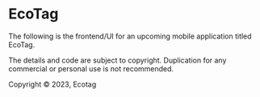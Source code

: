 # EcoTag

The following is the frontend/UI for an upcoming mobile application titled EcoTag.

The details and code are subject to copyright. Duplication for any commercial or personal use is not recommended.

Copyright © 2023, Ecotag
